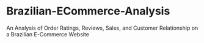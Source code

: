 # Brazilian-ECommerce-Analysis
An Analysis of Order Ratings, Reviews, Sales, and Customer Relationship on a Brazilian E-Commerce Website
